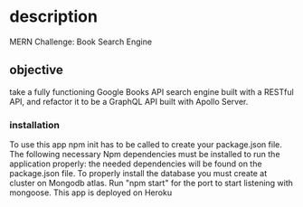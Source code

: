 # description
MERN Challenge: Book Search Engine
## objective 
take a fully functioning Google Books API search engine built with a RESTful API, and refactor it to be a GraphQL API built with Apollo Server.
### installation
To use this app npm init has to be called to create your package.json file.
The following necessary Npm dependencies must be installed to run the application properly: the needed dependencies will be found on the package.json file.
To properly install the database you must create at cluster on Mongodb atlas.
Run "npm start" for the port to start listening with mongoose.
This app is deployed on Heroku
